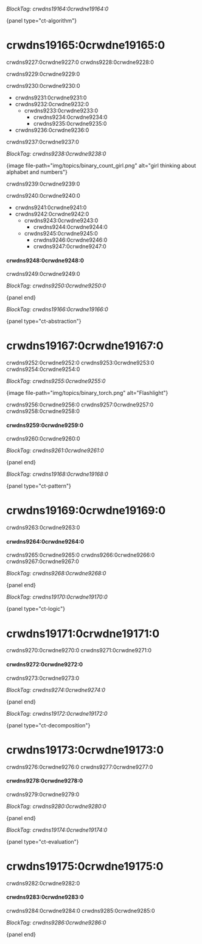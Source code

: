 *BlockTag: crwdns19164:0crwdne19164:0*

{panel type="ct-algorithm"}

# crwdns19165:0crwdne19165:0

crwdns9227:0crwdne9227:0 crwdns9228:0crwdne9228:0

crwdns9229:0crwdne9229:0

crwdns9230:0crwdne9230:0

- crwdns9231:0crwdne9231:0
- crwdns9232:0crwdne9232:0 
    - crwdns9233:0crwdne9233:0 
        - crwdns9234:0crwdne9234:0
        - crwdns9235:0crwdne9235:0
- crwdns9236:0crwdne9236:0

crwdns9237:0crwdne9237:0

*BlockTag: crwdns9238:0crwdne9238:0*

{image file-path="img/topics/binary_count_girl.png" alt="girl thinking about alphabet and numbers"}

crwdns9239:0crwdne9239:0

crwdns9240:0crwdne9240:0

- crwdns9241:0crwdne9241:0
- crwdns9242:0crwdne9242:0 
    - crwdns9243:0crwdne9243:0 
        - crwdns9244:0crwdne9244:0
    - crwdns9245:0crwdne9245:0 
        - crwdns9246:0crwdne9246:0
        - crwdns9247:0crwdne9247:0

#### crwdns9248:0crwdne9248:0

crwdns9249:0crwdne9249:0

*BlockTag: crwdns9250:0crwdne9250:0*

{panel end}

*BlockTag: crwdns19166:0crwdne19166:0*

{panel type="ct-abstraction"}

# crwdns19167:0crwdne19167:0

crwdns9252:0crwdne9252:0 crwdns9253:0crwdne9253:0 crwdns9254:0crwdne9254:0

*BlockTag: crwdns9255:0crwdne9255:0*

{image file-path="img/topics/binary_torch.png" alt="Flashlight"}

crwdns9256:0crwdne9256:0 crwdns9257:0crwdne9257:0 crwdns9258:0crwdne9258:0

#### crwdns9259:0crwdne9259:0

crwdns9260:0crwdne9260:0

*BlockTag: crwdns9261:0crwdne9261:0*

{panel end}

*BlockTag: crwdns19168:0crwdne19168:0*

{panel type="ct-pattern"}

# crwdns19169:0crwdne19169:0

crwdns9263:0crwdne9263:0

#### crwdns9264:0crwdne9264:0

crwdns9265:0crwdne9265:0 crwdns9266:0crwdne9266:0 crwdns9267:0crwdne9267:0

*BlockTag: crwdns9268:0crwdne9268:0*

{panel end}

*BlockTag: crwdns19170:0crwdne19170:0*

{panel type="ct-logic"}

# crwdns19171:0crwdne19171:0

crwdns9270:0crwdne9270:0 crwdns9271:0crwdne9271:0

#### crwdns9272:0crwdne9272:0

crwdns9273:0crwdne9273:0

*BlockTag: crwdns9274:0crwdne9274:0*

{panel end}

*BlockTag: crwdns19172:0crwdne19172:0*

{panel type="ct-decomposition"}

# crwdns19173:0crwdne19173:0

crwdns9276:0crwdne9276:0 crwdns9277:0crwdne9277:0

#### crwdns9278:0crwdne9278:0

crwdns9279:0crwdne9279:0

*BlockTag: crwdns9280:0crwdne9280:0*

{panel end}

*BlockTag: crwdns19174:0crwdne19174:0*

{panel type="ct-evaluation"}

# crwdns19175:0crwdne19175:0

crwdns9282:0crwdne9282:0

#### crwdns9283:0crwdne9283:0

crwdns9284:0crwdne9284:0 crwdns9285:0crwdne9285:0

*BlockTag: crwdns9286:0crwdne9286:0*

{panel end}